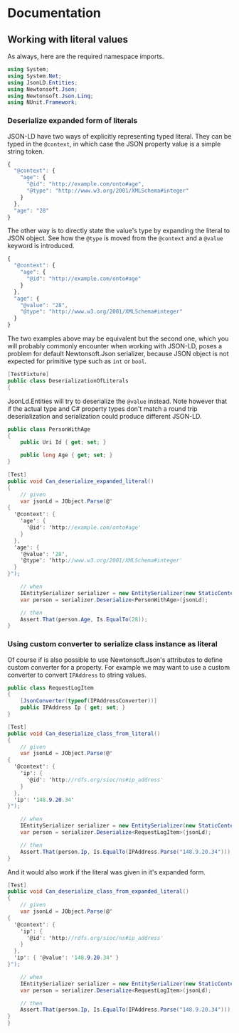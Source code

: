 # Documentation

## Working with literal values

As always, here are the required namespace imports.

``` c#
using System;
using System.Net;
using JsonLD.Entities;
using Newtonsoft.Json;
using Newtonsoft.Json.Linq;
using NUnit.Framework;
```

### Deserialize expanded form of literals

JSON-LD have two ways of explicitly representing typed literal. They can be typed in the `@context`, in which case the JSON property value is
a simple string token.

``` js
{
  "@context": {
    "age": {
      "@id": "http://example.com/onto#age",
      "@type": "http://www.w3.org/2001/XMLSchema#integer"  
    }
  },
  "age": "28"
}
```

The other way is to directly state the value's type by expanding the literal to JSON object. See how the `@type` is moved from the 
`@context` and a `@value` keyword is introduced.

``` js
{
  "@context": {
    "age": {
      "@id": "http://example.com/onto#age"
    }
  },
  "age": {
    "@value": "28",
    "@type": "http://www.w3.org/2001/XMLSchema#integer"
  }
}
```

The two examples above may be equivalent but the second one, which you will probably commonly encounter when working with JSON-LD, poses a
problem for default Newtonsoft.Json serializer, because JSON object is not expected for primitive type such as `int` or `bool`.

``` c#
[TestFixture]
public class DeserializationOfLiterals
{
```

JsonLd.Entities will try to deserialize the `@value` instead. Note however that if the actual type and C# property types don't match a
round trip deserialization and serialization could produce different JSON-LD.

``` c#
public class PersonWithAge
{
    public Uri Id { get; set; }

    public long Age { get; set; }
}

[Test]
public void Can_deserialize_expanded_literal()
{
    // given
    var jsonLd = JObject.Parse(@"
{
  '@context': {
    'age': {
      '@id': 'http://example.com/onto#age'
    }
  },
  'age': {
    '@value': '28',
    '@type': 'http://www.w3.org/2001/XMLSchema#integer'
  }
}");

    // when
    IEntitySerializer serializer = new EntitySerializer(new StaticContextProvider());
    var person = serializer.Deserialize<PersonWithAge>(jsonLd);

    // then
    Assert.That(person.Age, Is.EqualTo(28));
}
```

### Using custom converter to serialize class instance as literal

Of course if is also possible to use Newtonsoft.Json's attributes to define custom converter for a property. For example we may want to use
a custom converter to convert `IPAddress` to string values.

``` c#
public class RequestLogItem
{
    [JsonConverter(typeof(IPAddressConverter))]
    public IPAddress Ip { get; set; }   
}

[Test]
public void Can_deserialize_class_from_literal()
{
    // given
    var jsonLd = JObject.Parse(@"
{
  '@context': {
    'ip': {
      '@id': 'http://rdfs.org/sioc/ns#ip_address'
    }
  },
  'ip': '148.9.20.34'
}");

    // when
    IEntitySerializer serializer = new EntitySerializer(new StaticContextProvider());
    var person = serializer.Deserialize<RequestLogItem>(jsonLd);

    // then
    Assert.That(person.Ip, Is.EqualTo(IPAddress.Parse("148.9.20.34")));
}
```

And it would also work if the literal was given in it's expanded form.

``` c#
[Test]
public void Can_deserialize_class_from_expanded_literal()
{
    // given
    var jsonLd = JObject.Parse(@"
{
  '@context': {
    'ip': {
      '@id': 'http://rdfs.org/sioc/ns#ip_address'
    }
  },
  'ip': { '@value': '148.9.20.34' }
}");

    // when
    IEntitySerializer serializer = new EntitySerializer(new StaticContextProvider());
    var person = serializer.Deserialize<RequestLogItem>(jsonLd);

    // then
    Assert.That(person.Ip, Is.EqualTo(IPAddress.Parse("148.9.20.34")));
}
}
```
